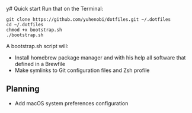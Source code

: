 у# Quick start
Run that on the Terminal:
```
git clone https://github.com/yuhenobi/dotfiles.git ~/.dotfiles
cd ~/.dotfiles
chmod +x bootstrap.sh
./bootstrap.sh
```

A bootstrap.sh script will:
- Install homebrew package manager and with his help all software that defined in a Brewfile
- Make symlinks to Git configuration files and Zsh profile

## Planning
- Add macOS system preferences configuration
